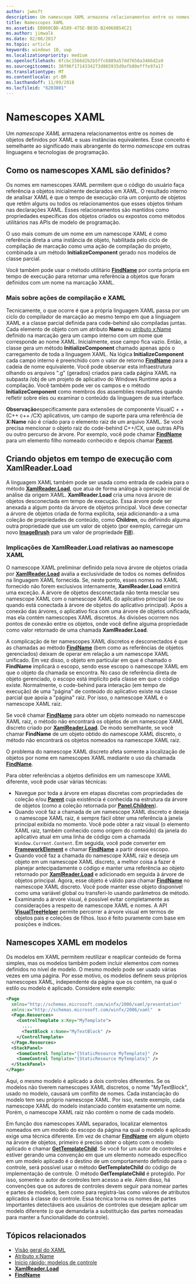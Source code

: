 ```yaml
---
author: jwmsft
description: Um namescope XAML armazena relacionamentos entre os nomes de objetos definidos por XAML e suas instâncias equivalentes. Esse conceito é semelhante ao significado mais abrangente do termo namescope em outras linguagens e tecnologias de programação.
title: Namescopes XAML
ms.assetid: EB060CBD-A589-475E-B83D-B24068B54C21
ms.author: jimwalk
ms.date: 02/08/2017
ms.topic: article
keywords: windows 10, uwp
ms.localizationpriority: medium
ms.openlocfilehash: 8fcbc1566d2b2b5ffc6889a57dd7656a3466d2a9
ms.sourcegitcommit: 38f06f1714334273d865935d9afb80efffe97a17
ms.translationtype: MT
ms.contentlocale: pt-BR
ms.lasthandoff: 11/09/2018
ms.locfileid: "6203801"
---
```

# <a name="xaml-namescopes"></a>Namescopes XAML


Um *namescope XAML* armazena relacionamentos entre os nomes de objetos definidos por XAML e suas instâncias equivalentes. Esse conceito é semelhante ao significado mais abrangente do termo *namescope* em outras linguagens e tecnologias de programação.

## <a name="how-xaml-namescopes-are-defined"></a>Como os namescopes XAML são definidos?

Os nomes em namescopes XAML permitem que o código do usuário faça referência a objetos inicialmente declarados em XAML. O resultado interno de analisar XAML é que o tempo de execução cria um conjunto de objetos que retêm alguns ou todos os relacionamentos que esses objetos tinham nas declarações XAML. Esses relacionamentos são mantidos como propriedades específicas dos objetos criados ou expostos como métodos utilitários nas APIs de modelo de programação.

O uso mais comum de um nome em um namescope XAML é como referência direta a uma instância de objeto, habilitada pelo ciclo de compilação de marcação como uma ação de compilação do projeto, combinada a um método **InitializeComponent** gerado nos modelos de classe parcial.

Você também pode usar o método utilitário [**FindName**](https://msdn.microsoft.com/library/windows/apps/br208715) por conta própria em tempo de execução para retornar uma referência a objetos que foram definidos com um nome na marcação XAML.

### <a name="more-about-build-actions-and-xaml"></a>Mais sobre ações de compilação e XAML

Tecnicamente, o que ocorre é que a própria linguagem XAML passa por um ciclo do compilador de marcação ao mesmo tempo em que a linguagem XAML e a classe parcial definida para code-behind são compiladas juntas. Cada elemento de objeto com um atributo **Name** ou [atributo x:Name](x-name-attribute.md) definido na marcação gera um campo interno com um nome que corresponde ao nome XAML. Inicialmente, esse campo fica vazio. Então, a classe gera um método **InitializeComponent** chamado apenas após o carregamento de toda a linguagem XAML. Na lógica **InitializeComponent** cada campo interno é preenchido com o valor de retorno [**FindName**](https://msdn.microsoft.com/library/windows/apps/br208715) para a cadeia de nome equivalente. Você pode observar esta infraestrutura olhando os arquivos ".g" (gerados) criados para cada página XAML na subpasta /obj de um projeto de aplicativo do Windows Runtime após a compilação. Você também pode ver os campos e o método **InitializeComponent** como membros dos assemblies resultantes quando refletir sobre eles ou examinar o conteúdo da linguagem de sua interface.

**Observação**especificamente para extensões de componente VisualC + + (C++ c++ /CX) aplicativos, um campo de suporte para uma referência de **X:Name** não é criado para o elemento raiz de um arquivo XAML. Se você precisa mencionar o objeto raiz do code-behind C++/CX, use outras APIs ou outro percurso de árvore. Por exemplo, você pode chamar [**FindName**](https://msdn.microsoft.com/library/windows/apps/br208715) para um elemento filho nomeado conhecido e depois chamar [**Parent**](https://msdn.microsoft.com/library/windows/apps/br208739).

## <a name="creating-objects-at-run-time-with-xamlreaderload"></a>Criando objetos em tempo de execução com XamlReader.Load

A linguagem XAML também pode ser usada como entrada de cadeia para o método [**XamlReader.Load**](https://msdn.microsoft.com/library/windows/apps/br228048), que atua de forma análoga à operação inicial de análise da origem XAML. **XamlReader.Load** cria uma nova árvore de objetos desconectada em tempo de execução. Essa árvore pode ser anexada a algum ponto da árvore de objetos principal. Você deve conectar a árvore de objetos criada de forma explícita, seja adicionando-a a uma coleção de propriedades de conteúdo, como **Children**, ou definindo alguma outra propriedade que use um valor de objeto (por exemplo, carregar um novo [**ImageBrush**](https://msdn.microsoft.com/library/windows/apps/br210101) para um valor de propriedade [**Fill**](/uwp/api/Windows.UI.Xaml.Shapes.Shape.Fill)).

### <a name="xaml-namescope-implications-of-xamlreaderload"></a>Implicações de XamlReader.Load relativas ao namescope XAML

O namescope XAML preliminar definido pela nova árvore de objetos criada por [**XamlReader.Load**](https://msdn.microsoft.com/library/windows/apps/br228048) avalia a exclusividade de todos os nomes definidos na linguagem XAML fornecida. Se, neste ponto, esses nomes no XAML fornecido não forem exclusivos internamente, **XamlReader.Load** emitirá uma exceção. A árvore de objetos desconectada não tenta mesclar seu namescope XAML com o namescope XAML do aplicativo principal (se ou quando está conectada à árvore de objetos do aplicativo principal). Após a conexão das árvores, o aplicativo fica com uma árvore de objetos unificada, mas ela contém namescopes XAML discretos. As divisões ocorrem nos pontos de conexão entre os objetos, onde você define alguma propriedade como valor retornado de uma chamada **XamlReader.Load**.

A complicação de ter namescopes XAML discretos e desconectados é que as chamadas ao método [**FindName**](https://msdn.microsoft.com/library/windows/apps/br208715) (bem como as referências de objetos gerenciados) deixam de operar em relação a um namescope XAML unificado. Em vez disso, o objeto em particular em que é chamado o **FindName** implicará o escopo, sendo esse escopo o namescope XAML em que o objeto da chamada se encontra. No caso de referência direta de objeto gerenciado, o escopo está implícito pela classe em que o código existe. Normalmente, o code-behind para interação (em tempo de execução) de uma "página" de conteúdo do aplicativo existe na classe parcial que apoia a "página" raiz. Por isso, o namescope XAML é o namescope XAML raiz.

Se você chamar [**FindName**](https://msdn.microsoft.com/library/windows/apps/br208715) para obter um objeto nomeado no namescope XAML raiz, o método não encontrará os objetos de um namescope XAML discreto criado por [**XamlReader.Load**](https://msdn.microsoft.com/library/windows/apps/br228048). De modo semelhante, se você chamar **FindName** de um objeto obtido do namescope XAML discreto, o método não encontrará os objetos nomeados na namescope XAML raiz.

O problema do namescope XAML discreto afeta somente a localização de objetos por nome em namescopes XAML mediante o uso da chamada [**FindName**](https://msdn.microsoft.com/library/windows/apps/br208715).

Para obter referências a objetos definidos em um namescope XAML diferente, você pode usar várias técnicas:

-   Navegue por toda a árvore em etapas discretas com propriedades de coleção e/ou [**Parent**](https://msdn.microsoft.com/library/windows/apps/br208739) cuja existência é conhecida na estrutura da árvore de objetos (como a coleção retornada por [**Panel.Children**](https://msdn.microsoft.com/library/windows/apps/br227514)).
-   Quando você faz a chamada de um namescope XAML discreto e deseja o namescope XAML raiz, é sempre fácil obter uma referência à janela principal exibida no momento. Você pode obter a raiz visual (o elemento XAML raiz, também conhecido como origem do conteúdo) da janela do aplicativo atual em uma linha de código com a chamada `Window.Current.Content`. Em seguida, você pode converter em [**FrameworkElement**](https://msdn.microsoft.com/library/windows/apps/br208706) e chamar [**FindName**](https://msdn.microsoft.com/library/windows/apps/br208715) a partir desse escopo.
-   Quando você faz a chamada do namescope XAML raiz e deseja um objeto em um namescope XAML discreto, a melhor coisa a fazer é planejar antecipadamente o código e manter uma referência ao objeto retornado por [**XamlReader.Load**](https://msdn.microsoft.com/library/windows/apps/br228048) e adicionado em seguida à árvore de objetos principal. Agora, esse objeto é válido para chamar [**FindName**](https://msdn.microsoft.com/library/windows/apps/br208715) no namescope XAML discreto. Você pode manter esse objeto disponível como uma variável global ou transferi-lo usando parâmetros de método.
-   Examinando a árvore visual, é possível evitar completamente as considerações a respeito de namescope XAML e nomes. A API [**VisualTreeHelper**](https://msdn.microsoft.com/library/windows/apps/br243038) permite percorrer a árvore visual em termos de objetos pais e coleções de filhos. Isso é feito puramente com base em posições e índices.

## <a name="xaml-namescopes-in-templates"></a>Namescopes XAML em modelos

Os modelos em XAML permitem reutilizar e reaplicar conteúdo de forma simples, mas os modelos também podem incluir elementos com nomes definidos no nível de modelo. O mesmo modelo pode ser usado várias vezes em uma página. Por esse motivo, os modelos definem seus próprios namescopes XAML, independente da página que os contém, na qual o estilo ou modelo é aplicado. Considere este exemplo:

```xml
<Page
  xmlns="http://schemas.microsoft.com/winfx/2006/xaml/presentation" 
  xmlns:x="http://schemas.microsoft.com/winfx/2006/xaml"  >
  <Page.Resources>
    <ControlTemplate x:Key="MyTemplate">
      ....
      <TextBlock x:Name="MyTextBlock" />
    </ControlTemplate>
  </Page.Resources>
  <StackPanel>
    <SomeControl Template="{StaticResource MyTemplate}" />
    <SomeControl Template="{StaticResource MyTemplate}" />
  </StackPanel>
</Page>
```

Aqui, o mesmo modelo é aplicado a dois controles diferentes. Se os modelos não tiverem namescopes XAML discretos, o nome "MyTextBlock", usado no modelo, causará um conflito de nomes. Cada instanciação do modelo tem seu próprio namescope XAML. Por isso, neste exemplo, cada namescope XAML do modelo instanciado contém exatamente um nome. Porém, o namescope XAML raiz não contém o nome de cada modelo.

Em função dos namescopes XAML separados, localizar elementos nomeados em um modelo do escopo da página na qual o modelo é aplicado exige uma técnica diferente. Em vez de chamar [**FindName**](https://msdn.microsoft.com/library/windows/apps/br208715) em algum objeto na árvore de objetos, primeiro é preciso obter o objeto com o modelo aplicado e chamar [**GetTemplateChild**](https://msdn.microsoft.com/library/windows/apps/br209416). Se você for um autor de controles e estiver gerando uma convenção em que um elemento nomeado específico em um modelo aplicado é o destino de um comportamento definido para o controle, será possível usar o método **GetTemplateChild** do código de implementação de controle. O método **GetTemplateChild** é protegido. Por isso, somente o autor de controles tem acesso a ele. Além disso, há convenções que os autores de controles devem seguir para nomear partes e partes de modelos, bem como para registrá-las como valores de atributos aplicados à classe do controle. Essa técnica torna os nomes de partes importantes detectáveis aos usuários de controles que desejam aplicar um modelo diferente (o que demandaria a substituição das partes nomeadas para manter a funcionalidade do controle).

## <a name="related-topics"></a>Tópicos relacionados

* [Visão geral do XAML](xaml-overview.md)
* [Atributo x:Name](x-name-attribute.md)
* [Início rápido: modelos de controle](https://msdn.microsoft.com/library/windows/apps/xaml/hh465374)
* [**XamlReader.Load**](https://msdn.microsoft.com/library/windows/apps/br228048)
* [**FindName**](https://msdn.microsoft.com/library/windows/apps/br208715)
 

